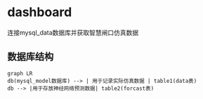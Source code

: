 # dashboard
连接mysql_data数据库并获取智慧闸口仿真数据

## 数据库结构

```mermaid
graph LR
db(mysql_model数据库) --> | 用于记录实际仿真数据 | table1(data表)
db --> |用于存放神经网络预测数据| table2(forcast表)
```


